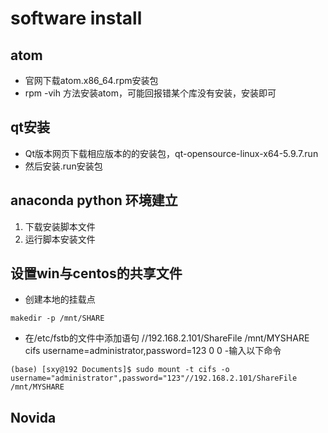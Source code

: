 
# software install
## atom
- 官网下载atom.x86_64.rpm安装包
- rpm -vih 方法安装atom，可能回报错某个库没有安装，安装即可

## qt安装
- Qt版本网页下载相应版本的的安装包，qt-opensource-linux-x64-5.9.7.run
- 然后安装.run安装包


## anaconda python 环境建立
1. 下载安装脚本文件
2. 运行脚本安装文件

## 设置win与centos的共享文件
- 创建本地的挂载点
```
makedir -p /mnt/SHARE
```

- 在/etc/fstb的文件中添加语句
//192.168.2.101/ShareFile /mnt/MYSHARE             cifs    username=administrator,password=123  0 0
-输入以下命令
```
(base) [sxy@192 Documents]$ sudo mount -t cifs -o username="administrator",password="123"//192.168.2.101/ShareFile /mnt/MYSHARE

```



## Novida
